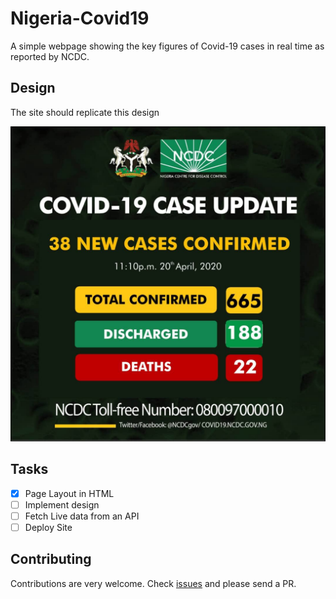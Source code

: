# Nigeria-Covid19

A simple webpage showing the key figures of Covid-19 cases in real time as reported by NCDC.

## Design

The site should replicate this design

![Site UI](images/site-ui.jpg "Site Design")

## Tasks

- [x] Page Layout in HTML
- [ ] Implement design
- [ ] Fetch Live data from an API
- [ ] Deploy Site

## Contributing

Contributions are very welcome. Check [issues](https://github.com/Fakorede/Nigeria-Covid19/issues) and please send a PR.
